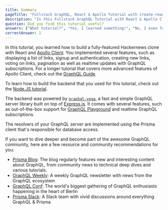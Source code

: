```yaml
---
title: Summary
pageTitle: "Fullstack GraphQL, React & Apollo Tutorial with create-react-app"
description: "In this Fullstack GraphQL Tutorial with React & Apollo Client you learned how to build a production-ready Hackernews clone using create-react-app & Prisma."
question: Did you find this tutorial useful?
answers: ["What tutorial?", "Yes, I learned something!", "No, I even forgot what I knew before!", "Fish!"]
correctAnswer: 1
---
```


In this tutorial, you learned how to build a fully-featured Hackernews clone with React and [Apollo Client](https://www.apollographql.com/docs/react/). You implemented several features, such as displaying a list of links, signup and authentication, creating new links, voting on links, pagination as well as realtime updates with GraphQL subscriptions. For a longer tutorial that covers more advanced features of Apollo Client, check out the [GraphQL Guide](https://graphql.guide/).

To learn how to build the backend that you used for this tutorial, check out the [Node.JS tutorial](https://www.howtographql.com/graphql-js/0-introduction/).

The backend was powered by [`graphql-yoga`](https://github.com/prisma/graphql-yoga), a fast and simple GraphQL server library built on top of [Express.js](https://expressjs.com/). It comes with several features, such as out-of-the-box support for [GraphQL Playground](https://github.com/prisma/graphql-playground) and realtime GraphQL subscriptions.

The resolvers of your GraphQL server are implemented using the Prisma client that's responsible for database access.

If you want to dive deeper and become part of the awesome GraphQL community, here are a few resource and community recommendations for you:

- [Prisma Blog](https://prisma.io/blog): The blog regularly features new and interesting content about GraphQL, from community news to technical deep dives and various tutorials.
- [GraphQL Weekly](https://graphqlweekly.com): A weekly GraphQL newsletter with news from the GraphQL ecosystem
- [GraphQL Conf](https://www.graphqlconf.org): The world's biggest gathering of GraphQL enthusiasts happening in the heart of Berlin
- [Prisma Slack](https://slack.prisma.io): A Slack team with vivid discussions around everything GraphQL & Prisma
